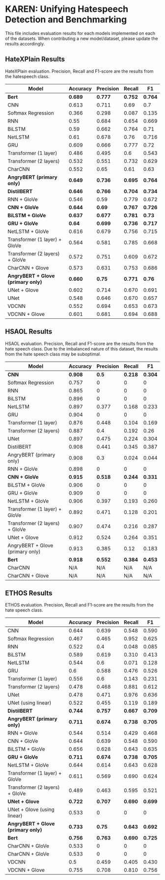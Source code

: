 # KAREN: Unifying Hatespeech Detection and Benchmarking

This file includes evaluation results for each models implemented on each of the datasets. When contributing a new model/dataset, please update the results accordingly.

## HateXPlain Results
HateXPlain evaluation. Precision, Recall and F1-score are the results from the hatespeech class.

| Model	| Accuracy	| Precision	| Recall | F1|
| ------| ----------| ----------| -------| --|
| **Bert**| **0.689**| 	**0.777**	| **0.752**| 	**0.764**|
| CNN	| 0.613	| 0.711	| 0.69	| 0.7|
| Softmax Regression	| 0.366	| 0.298	| 0.087	| 0.135|
| RNN	| 0.55	| 0.684| 	0.654| 	0.669|
| BiLSTM| 	0.59| 	0.662| 	0.764| 	0.71|
| NetLSTM	| 0.61| 	0.678| 	0.76| 	0.716|
| GRU	| 0.609	| 0.666	| 0.777	| 0.72|
| Transformer (1 layer)	| 0.486| 	0.495	| 0.6	| 0.543|
| Transformer (2 layers)| 	0.532| 	0.551	| 0.732| 	0.629|
| CharCNN | 0.552 | 0.65 | 0.61 | 0.63 |
| **AngryBERT (primary only)** | **0.649** | **0.736** | **0.695** | **0.764** |
| **DistilBERT** | **0.646** | **0.766** | **0.704** | **0.734** |
| RNN + GloVe	| 0.546| 	0.59	| 0.779	| 0.672 |
| **CNN + GloVe**	| **0.644**	| **0.69** | **0.767**| **0.726**|
| **BiLSTM + GloVe**	| **0.637**| 	**0.677**	| **0.781**| 	**0.73**|
| **GRU + GloVe**| **0.64**| 	**0.699**	| **0.736** | **0.717** |
| NetLSTM + GloVe	| 0.616| 	0.679| 	0.756| 	0.715|
| Transformer (1 layer) + GloVe	| 0.564	| 0.581	| 0.785	| 0.668|
| Transformer (2 layers) + GloVe| 	0.572| 	0.751| 	0.609	| 0.672|
| CharCNN + Glove | 0.573 | 0.631 | 0.753 | 0.686 |
| **AngryBERT + Glove (primary only)** | **0.660** | **0.75** | **0.771** | **0.76** |
| UNet + Glove | 0.602 | 0.714 | 0.670 | 0.691 |
| UNet | 0.548 | 0.646 | 0.670 |  0.657 |
| VDCNN | 0.552 | 0.694 | 0.653 | 0.673 |
| VDCNN + Glove | 0.601 | 0.681 | 0.694 | 0.688 |

## HSAOL Results
HSAOL evaluation. Precision, Recall and F1-score are the results from the hate speech class. Due to the imbalanced nature of this dataset, the results from the hate speech class may be suboptimal.

| Model	| Accuracy	| Precision	| Recall | F1|
| ------| ----------| ----------| -------| --|
| **CNN**	| **0.908** | **0.5**	| **0.218**	| **0.304**	|
| Softmax Regression	| 0.757	| 0	| 0	| 0 |
| RNN	| 0.865	| 0 | 	0 | 	0|
| BiLSTM| 	0.896| 	0 | 	0 | 	0 |
| NetLSTM	| 0.897| 	0.377 | 	0.168| 	0.233|
| GRU	| 0.904	| 0 | 0	| 0 |
| Transformer (1 layer)	| 0.876 | 0.448 | 0.104 | 0.169	|
| Transformer (2 layers)| 0.887 | 0.4	| 0.192 | 0.26 |
| UNet | 0.897 | 0.475 |  0.224  |  0.304 |
| DistilBERT | 0.908 | 0.441  | 0.345| 0.387 |
| AngryBERT (primary only) | 0.908 | 0.3 | 0.024 | 0.044 |
| RNN + GloVe	| 0.898| 	0	| 0 | 0|
| **CNN + GloVe**	| **0.915**	| **0.518** | **0.244** | **0.331** |
| BiLSTM + GloVe	| 0.906 | 	0	| 0 | 	0 |
| GRU + GloVe | 0.909 | 	0	| 0 | 0 |
| NetLSTM + GloVe	| 0.906 | 	0.397 | 	0.193| 	0.260 |
| Transformer (1 layer) + GloVe	| 0.892	| 0.471	| 0.128	| 0.201 |
| Transformer (2 layers) + GloVe| 0.907 | 0.474 | 0.216 | 0.287 |
| UNet + Glove | 0.912 | 0.524  | 0.264 | 0.351 |
| AngryBERT + Glove (primary only) |  0.913 | 0.385 | 0.12 | 0.183 |
| **Bert** | **0.918** | **0.552**	| **0.384** | **0.453** |
| CharCNN |  N/A |  N/A |  N/A |  N/A |
| CharCNN + Glove |  N/A |  N/A |  N/A |  N/A |

## ETHOS Results
ETHOS evaluation. Precision, Recall and F1-score are the results from the hate speech class.

| Model	| Accuracy	| Precision	| Recall | F1|
| ------| ----------| ----------| -------| --|
| CNN	| 0.644 | 0.639	| 0.548	| 0.590	|
| Softmax Regression	| 0.467	| 0.465	| 0.952	| 0.625  |
| RNN	| 0.522	| 0.4 |	0.048 |	0.085|
| BiLSTM| 	0.589| 	0.619 | 	0.310 | 	0.413 |
| NetLSTM	| 0.544| 	0.6 | 	0.071| 	0.128 |
| GRU	| 0.6	| 0.588 | 0.476	| 0.526|
| Transformer (1 layer)	| 0.556 | 0.6 | 0.143 | 0.231	|
| Transformer (2 layers)| 0.478 | 0.468	| 0.881 | 0.612 |
| UNet | 0.478 | 0.471 |0.976  | 0.636 |
| UNet (using linear) | 0.522 |  0.455|0.119  | 0.189 |
| **DistilBERT** | **0.744** |  **0.757** | **0.667** |**0.709** |
| **AngryBERT (primary only)** | **0.711**|**0.674**  |**0.738** | **0.705** |
| RNN + GloVe	| 0.544| 	0.514	| 0.429 | 0.468|
| CNN + GloVe	| 0.644 | 0.639 | 0.548 | 0.590 |
| BiLSTM + GloVe	| 0.656 | 	0.628	| 0.643 | 	0.635 |
| **GRU + GloVe** | **0.711** | 	**0.674**	| **0.738** | **0.705** |
| NetLSTM + GloVe	| 0.644 | 	0.614 | 	0.643| 	0.628 |
| Transformer (1 layer) + GloVe	| 0.611	| 0.569	| 0.690	| 0.624 |
| Transformer (2 layers) + GloVe| 0.489 | 0.463 | 0.595 | 0.521 |
| **UNet + Glove** | **0.722** | **0.707** | **0.690** | **0.699** |
| UNet + Glove (using linear) |0.533 | 0   | 0 |  0|
| **AngryBERT + Glove (primary only)** |  **0.733** | **0.75**  | **0.643** |  **0.692**|
| **Bert** | **0.756** | **0.763**	|  **0.690**| **0.725** |
| CharCNN + GloVe | 0.533 | 	0	| 0 | 0 |
| CharCNN + GloVe	| 0.533 | 	0 | 	0| 	0 |
| VDCNN | 0.5 | 0.459 | 0.405 | 0.430 |
| VDCNN + Glove | 0.755 | 0.708 | 0.810 | 0.756 |
